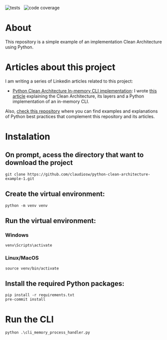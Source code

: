 ![tests](https://github.com/claudiosw/python-clean-architecture-example/workflows/pytesting/badge.svg) &nbsp; ![code coverage](https://raw.githubusercontent.com/claudiosw/python-clean-architecture-example/coverage-badge/coverage.svg?raw=true)

# About
This repository is a simple example of an implementation Clean Architecture using Python.

# Articles about this project
I am writing a series of Linkedin articles related to this project:

* [Python Clean Architecture In-memory CLI implementation](https://www.linkedin.com/pulse/implementation-clean-architecture-python-part-1-cli-watanabe/):
  I wrote [this article](https://www.linkedin.com/pulse/implementation-clean-architecture-python-part-1-cli-watanabe/)
  explaining the Clean Architecture, its layers and a Python implementation of an in-memory CLI.

Also, [check this repository](https://github.com/claudiosw/python-best-practices) where you can find examples and
explanations of Python best practices that complement this repository and its articles.

# Instalation

## On prompt, acess the directory that want to download the project
```
git clone https://github.com/claudiosw/python-clean-architecture-example-1.git
```

## Create the virtual environment:
```
python -m venv venv

```

## Run the virtual environment:
### Windows
```
venv\Scripts\activate

```
### Linux/MacOS
```
source venv/bin/activate
```

## Install the required Python packages:
```
pip install -r requirements.txt
pre-commit install
```

# Run the CLI
```
python .\cli_memory_process_handler.py
```